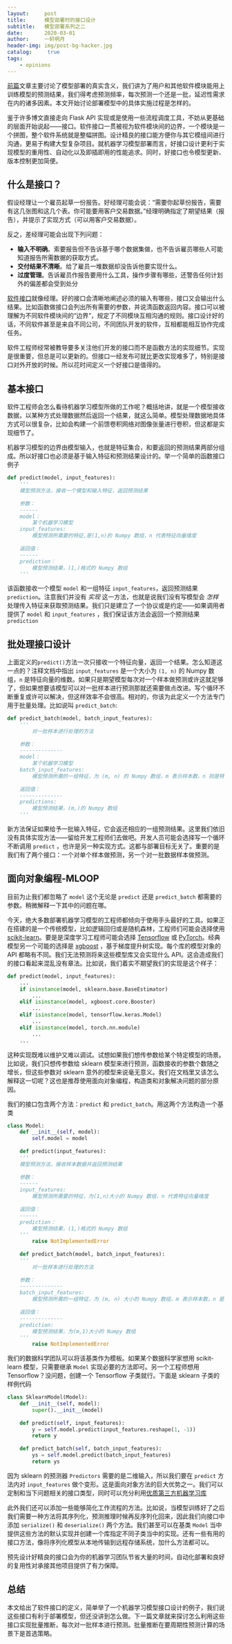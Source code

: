 ```yaml
---
layout:		post
title:  	模型部署时的接口设计
subtitle:   模型部署系列之二
date:       2020-03-01
author:     一轩明月
header-img: img/post-bg-hacker.jpg
catalog: 	 true
tags:
    - opinions
---
```


[前篇](https://libertydream.github.io/2020/02/23/模型部署到底是在说什么/)文章主要讨论了模型部署的真实含义，我们讲为了用户和其他软件模块能用上训练模型的预测结果，我们得考虑预测频率，每次预测一个还是一批，延迟性需求在内的诸多因素。本文开始讨论部署模型中的具体实施过程是怎样的。

鉴于许多博文直接走向 Flask API 实现或是使用一些流程调度工具，不妨从更基础的层面开始说起——接口。软件接口一贯被视为软件模块间的边界，一个模块是一个拼图，整个软件系统就是整幅拼图。设计精良的接口能方便你与其它模组间进行沟通，更易于构建大型复杂项目。就机器学习模型部署而言，好接口设计更利于实现模型的重用性、自动化以及即插即用的性能追求。同时，好接口也令模型更新、版本控制更加简便。

## 什么是接口？

假设经理让一个雇员起草一份报告。好经理可能会说：“需要你起草份报告，需要有这几张图和这几个表。你可能要用客户交易数据。”经理明确指定了期望结果（报告），并提示了实现方式（可以用客户交易数据）。

反之，差经理可能会出现下列问题：

- **输入不明确**。索要报告但不告诉基于哪个数据集做，也不告诉雇员哪些人可能知道报告所需数据的获取方式。
- **交付结果不清晰**。给了雇员一堆数据却没告诉他要实现什么。
- **过度管理**。告诉雇员作报告要用什么工具，操作步骤有哪些，还警告任何计划外的偏差都会受到处分

[软件接口](https://blog.robertelder.org/interfaces-most-important-software-engineering-concept/)就像经理。好的接口会清晰地阐述必须的输入有哪些，接口又会输出什么结果。比如函数做接口会列出所有需要的参数，并说清函数返回内容。接口可以被理解为不同软件模块间的“边界”，规定了不同模块互相沟通的规则。接口设计好的话，不同软件甚至是来自不同公司，不同团队开发的软件，互相都能相互协作完成任务。

软件工程师经常被教导要多关注他们开发的接口而不是函数方法的实现细节。实现是很重要，但总是可以更新的。但接口一经发布可就比更改实现难多了，特别是接口对外开放的时候。所以花时间定义一个好接口是值得的。

## 基本接口

软件工程师会怎么看待机器学习模型所做的工作呢？概括地讲，就是一个模型接收数据，以某种方式处理数据然后返回一个结果，就这么简单。模型处理数据地具体方式可以很复杂，比如会构建一个前馈卷积网络对图像张量进行卷积，但这都是实现细节了。

机器学习模型的边界由模型输入，也就是特征集合，和要返回的预测结果两部分组成。所以好接口也必须是基于输入特征和预测结果设计的。举一个简单的函数接口例子

```python
def predict(model, input_features):
    '''
    模型预测方法，接收一个模型和输入特征，返回预测结果
    
    参数：
    ------
    model：
    	某个机器学习模型
    input_features:
    	模型预测所需要的特征,是(1,n)的 Numpy 数组，n 代表特征向量维度
    	
    返回值：
    ------
    prediction：
    	模型预测结果，(1,)格式的 Numpy 数组
    '''
```

该函数接收一个模型 `model` 和一组特征 `input_features`，返回预测结果 `prediction`。注意我们并没有 _实现_ 这一方法，也就是说我们没有写模型会 _怎样_ 处理传入特征来获取预测结果。我们只是建立了一个协议或是约定——如果调用者提供了 `model` 和 `input_features` ，我们保证该方法会返回一个预测结果 `prediction`

## 批处理接口设计

上面定义的`predict()`方法一次只接收一个特征向量，返回一个结果。怎么知道这一点的？注释文档中指出 `input_features` 是一个大小为 `(1, n)` 的 Numpy 数组，`n` 是特征向量的维数。如果只是期望模型每次对一个样本做预测或许这就足够了，但如果想要该模型可以对一批样本进行预测那就还需要做点改进。写个循环不断重复或许可以解决，但这样效率不会很高。相对的，你该为此定义一个方法专门用于批量处理。比如说叫 `predict_batch`:

```python
def predict_batch(model, batch_input_features):
    '''
    	对一批样本进行处理的方法
    
    参数：
    --------------
    model：
    	某个机器学习模型
    batch_input_features:
    	模型预测所需的一组特征，为 (m, n) 的 Numpy 数组，m 表示样本数，n 则是特征向量维数
    	
    返回值：
    --------------
    predictions:
    	模型预测结果，(m,)的 Numpy 数组
    '''
```

新方法保证如果给予一批输入特征，它会返还相应的一组预测结果。这里我们依旧没有具体实现方法——留给开发工程师们去做吧。开发人员可能会选择写一个循环不断调用 `predict` ，也许是另一种实现方式。这都与部署目标无关了。重要的是我们有了两个接口：一个对单个样本做预测，另一个对一批数据样本做预测。

## 面向对象编程-MLOOP

目前为止我们都忽略了 `model` 这个无论是 `predict` 还是 `predict_batch` 都需要的参数。稍微解释一下其中的问题在哪。

今天，绝大多数部署机器学习模型的工程师都倾向于使用手头最好的工具。如果正在搭建的是一个传统模型，比如逻辑回归或是随机森林，工程师们可能会选择使用 [scikit-learn](https://scikit-learn.org/stable/)。要是是深度学习工程师可能会选择 [Tensorflow](https://www.tensorflow.org/) 或 [PyTorch](https://pytorch.org/)。经典模型另一个可能的选择是 [xgboost](https://xgboost.readthedocs.io/en/latest/) ，基于梯度提升树实现。每个库的模型对象的 API 都略有不同。我们无法预测将来这些模型库又会实现什么 API。这会造成我们的接口看起来混乱没有章法。比如说，我们着实不期望我们的实现是这个样子：

```python
def predict(model, input_features):
    ...
    if isinstance(model, sklearn.base.BaseEstimator)
    	...
    elif isinstance(model, xgboost.core.Booster)
    	...
    elif isinstance(model, tensorflow.keras.Model)
    	...
    elif isinstance(model, torch.nn.module)
    	...
    ...
```

这种实现既难以维护又难以调试。试想如果我们想传参数给某个特定模型的场景。比如说，我们只想传参数给 sklearn 模型来进行预测，函数接收的参数个数随之增长，但这些参数对 sklearn 意外的模型来说毫无意义。我们在文档里又该怎么解释这一切呢？这也是推荐使用面向对象编程，构造类和对象解决问题的部分原因。

我们的接口包含两个方法：`predict` 和 `predict_batch`。用这两个方法构造一个基类

```python
class Model:
    def __init__(self, model):
        self.model = model
    
    def predict(input_features):
    '''
    模型预测方法，接收样本数据并返回预测结果
    
    参数：
    ------
    input_features:
    	模型预测所需要的特征，为(1,n)大小的 Numpy 数组，n 代表特征向量维度
    	
    返回值：
    ------
    prediction：
    	模型预测结果，(1,)格式的 Numpy 数组
    '''
    	raise NotImplementedError
    
    def predict_batch(model, batch_input_features):
    '''
    	对一批样本进行处理的方法
    
    参数：
    --------------
    batch_input_features:
    	模型预测所需的一组特征，为 (m, n) 大小的 Numpy 数组，m 表示样本数，n 是特征向量维数
    	
    返回值：
    --------------
    prediction:
    	模型预测结果，为(m,1)大小的 Numpy 数组
    '''
    	raise NotImplementedError
```

我们的数据科学团队可以将该基类作为模板。如果某个数据科学家想用 scikit-learn 模型，只需要继承 `Model` 实现必要的方法即可。另一个工程师想用 Tensorflow？没问题，创建一个 Tensorflow 子类就行。下面是 sklearn 子类的样例代码

```python
class SklearnModel(Model):
    def __init__(self, model):
        super().__init__(model)
        
    def predict(self, input_features):
        y = self.model.predict(input_features.reshape(1, -1))
        return y
   	
    def predict_batch(self, batch_input_features):
        ys = self.model.predict(batch_input_features)
        return ys
```

因为  sklearn 的预测器 `Predictors` 需要的是二维输入，所以我们要在 `predict` 方法内对 `input_features` 做个变形。这是面向对象方法的巨大优势之一。我们可以定制和当下问题相关的接口类型，同时可以充分利用[优质第三方机器学习库](https://github.com/EthicalML/awesome-production-machine-learning)

此外我们还可以添加一些能够简化工作流程的方法。比如说，当模型训练好了之后我们需要一种方法将其序列化，预测推理时候再反序列化回来，因此我们向接口中添加 `serialize()` 和 `deserialize()` 两个方法。我们甚至可以在基类 `Model` 当中提供这些方法的默认实现并创建一个库指定不同子类当中的实现。还有一些有用的接口方法，像将序列化模型从本地传输到远程存储系统，加什么方法都可以。

预先设计好精良的接口会为你的机器学习团队节省大量的时间，自动化部署和良好的复用性对承接其他项目提供了有力保障。

## 总结

本文给出了软件接口的定义，简单举了一个机器学习模型接口设计的例子，我们说这些接口有利于部署模型，但还没讲到怎么做。下一篇文章就来探讨怎么利用这些接口实现批量推断，每次对一批样本进行预测。批量推断在要周期性预测计算的场景下是首选策略。